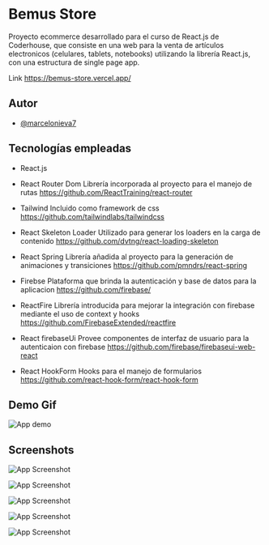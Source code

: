 
# Bemus Store

Proyecto ecommerce desarrollado para el curso de React.js de Coderhouse, que consiste en una web para la venta de artículos electronicos (celulares, tablets, notebooks) utilizando la librería React.js, con una estructura de single page app.

Link https://bemus-store.vercel.app/


## Autor

- [@marcelonieva7](https://www.github.com/marcelonieva7)

  
## Tecnologías empleadas

- React.js

- React Router Dom
  Librería incorporada al proyecto para el manejo de rutas https://github.com/ReactTraining/react-router
  
- Tailwind
  Incluido como framework de css https://github.com/tailwindlabs/tailwindcss
  
- React Skeleton Loader
  Utilizado para generar los loaders en la carga de contenido https://github.com/dvtng/react-loading-skeleton
  
- React Spring
  Librería añadida al proyecto para la generación de animaciones y transiciones https://github.com/pmndrs/react-spring
  
- Firebse 
  Plataforma que brinda la autenticación y base de datos para la aplicacion https://github.com/firebase/
  
- ReactFire
  Librería introducida para mejorar la integración con firebase mediante el uso de context y hooks https://github.com/FirebaseExtended/reactfire
  
- React firebaseUi
  Provee componentes de interfaz de usuario para la autenticaion con firebase  https://github.com/firebase/firebaseui-web-react
  
- React HookForm
  Hooks para el manejo de formularios https://github.com/react-hook-form/react-hook-form

  
## Demo Gif

![App demo](https://res.cloudinary.com/dafygowzm/image/upload/v1623442764/Antimo%20screens/demo_pgdpwe.gif)

  
## Screenshots

![App Screenshot](https://res.cloudinary.com/dafygowzm/image/upload/v1619907151/Antimo%20screens/antimo_00_jyktwy.png)

![App Screenshot](https://res.cloudinary.com/dafygowzm/image/upload/v1619907150/Antimo%20screens/antimo_02_g26xsq.png)

![App Screenshot](https://res.cloudinary.com/dafygowzm/image/upload/v1619907151/Antimo%20screens/antimo_01_btcxkx.png)

![App Screenshot](https://res.cloudinary.com/dafygowzm/image/upload/v1619907151/Antimo%20screens/antimo_03_fz944d.png)

![App Screenshot](https://res.cloudinary.com/dafygowzm/image/upload/v1619907150/Antimo%20screens/antimo_04_bkvxlz.png)


  
